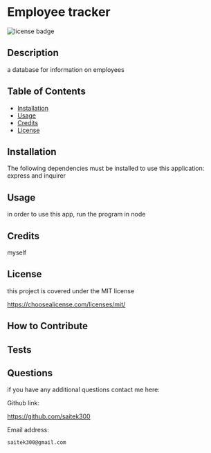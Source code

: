 # Employee tracker
  
  ![license badge](https://img.shields.io/badge/license-MIT-blue.svg)

## Description
    
  a database for information on employees
    
## Table of Contents
    
- [Installation](#installation)
- [Usage](#usage)
- [Credits](#credits)
- [License](#license)
    
## Installation
    
  The following dependencies must be installed to use this application: express and inquirer 
    
## Usage
  in order to use this app, run the program in node
    
## Credits
    
  myself
    
## License
    
  this project is covered under the MIT license

  https://choosealicense.com/licenses/mit/ 

## How to Contribute
    
  
    
## Tests

  

## Questions

  if you have any additional questions contact me here:

  Github link:

  https://github.com/saitek300

  Email address:

    saitek300@gmail.com